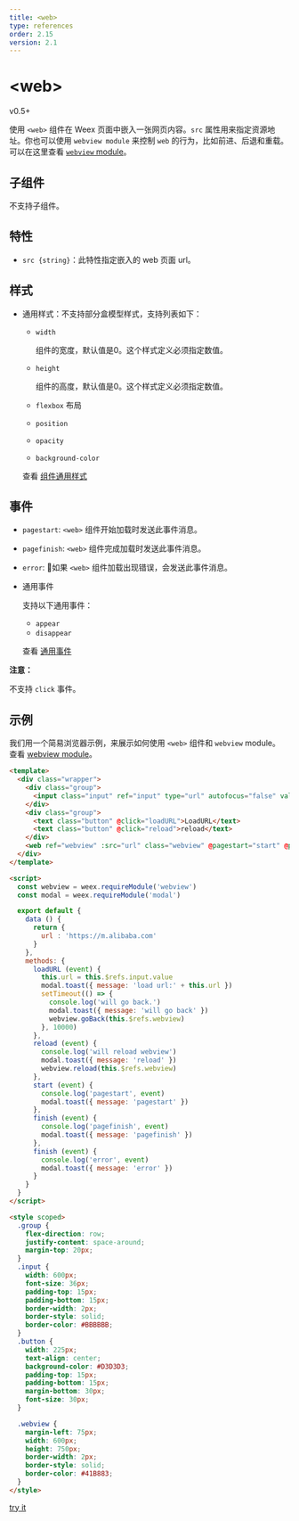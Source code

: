 ```yaml
---
title: <web>
type: references
order: 2.15
version: 2.1
---
```


# &lt;web&gt;

<span class="weex-version">v0.5+</span>

使用 `<web>` 组件在 Weex 页面中嵌入一张网页内容。`src` 属性用来指定资源地址。你也可以使用 `webview module` 来控制 `web` 的行为，比如前进、后退和重载。可以在这里查看 [`webview` module](../modules/webview.html)。

## 子组件

不支持子组件。

## 特性

- `src {string}`：此特性指定嵌入的 web 页面 url。

## 样式

- 通用样式：不支持部分盒模型样式，支持列表如下：

  - `width`

    组件的宽度，默认值是0。这个样式定义必须指定数值。

  - `height`

    组件的高度，默认值是0。这个样式定义必须指定数值。

  - `flexbox` 布局
  - `position`
  - `opacity`
  - `background-color`

  查看 [组件通用样式](../common-style.html)

## 事件

- `pagestart`: `<web>` 组件开始加载时发送此事件消息。
- `pagefinish`: `<web>` 组件完成加载时发送此事件消息。
- `error`: 如果 `<web>` 组件加载出现错误，会发送此事件消息。

- 通用事件

  支持以下通用事件：
  - `appear`
  - `disappear`

  查看 [通用事件](../common-event.html)

**注意：**

不支持 `click` 事件。

## 示例

我们用一个简易浏览器示例，来展示如何使用 `<web>` 组件和 `webview` module。 查看 [webview module](../modules/webview.html)。

```html
<template>
  <div class="wrapper">
    <div class="group">
      <input class="input" ref="input" type="url" autofocus="false" value="https://m.taobao.com"></input>
    </div>
    <div class="group">
      <text class="button" @click="loadURL">LoadURL</text>
      <text class="button" @click="reload">reload</text>
    </div>
    <web ref="webview" :src="url" class="webview" @pagestart="start" @pagefinish="finish" @error="error"></web>
  </div>
</template>

<script>
  const webview = weex.requireModule('webview')
  const modal = weex.requireModule('modal')

  export default {
    data () {
      return {
        url : 'https://m.alibaba.com'
      }
    },
    methods: {
      loadURL (event) {
        this.url = this.$refs.input.value
        modal.toast({ message: 'load url:' + this.url })
        setTimeout(() => {
          console.log('will go back.')
          modal.toast({ message: 'will go back' })
          webview.goBack(this.$refs.webview)
        }, 10000)
      },
      reload (event) {
        console.log('will reload webview')
        modal.toast({ message: 'reload' })
        webview.reload(this.$refs.webview)
      },
      start (event) {
        console.log('pagestart', event)
        modal.toast({ message: 'pagestart' })
      },
      finish (event) {
        console.log('pagefinish', event)
        modal.toast({ message: 'pagefinish' })
      },
      finish (event) {
        console.log('error', event)
        modal.toast({ message: 'error' })
      }
    }
  }
</script>

<style scoped>
  .group {
    flex-direction: row;
    justify-content: space-around;
    margin-top: 20px;
  }
  .input {
    width: 600px;
    font-size: 36px;
    padding-top: 15px;
    padding-bottom: 15px;
    border-width: 2px;
    border-style: solid;
    border-color: #BBBBBB;
  }
  .button {
    width: 225px;
    text-align: center;
    background-color: #D3D3D3;
    padding-top: 15px;
    padding-bottom: 15px;
    margin-bottom: 30px;
    font-size: 30px;
  }

  .webview {
    margin-left: 75px;
    width: 600px;
    height: 750px;
    border-width: 2px;
    border-style: solid;
    border-color: #41B883;
  }
</style>
```

[try it](../../../examples/web.html)
